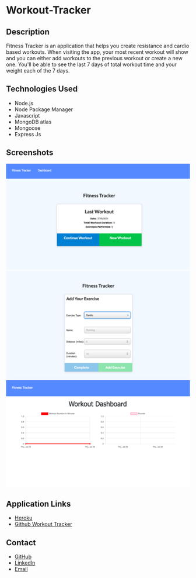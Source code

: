 # Workout-Tracker

## Description 

Fitness Tracker is an application that helps you create resistance and cardio based workouts. When visiting the app, your most recent workout will show and you can either add workouts to the previous workout or create a new one. You'll be able to see the last 7 days of total workout time and your weight each of the 7 days. 

## Technologies Used 

- Node.js
- Node Package Manager
- Javascript 
- MongoDB atlas
- Mongoose
- Express Js

## Screenshots 
![Screenshot2](https://github.com/michelaqyteza/Workout-Tracker/blob/main/img/sc2.png?raw=true)
![Screenshot3](https://github.com/michelaqyteza/Workout-Tracker/blob/main/img/sc3.png?raw=true)
![Screenshot1](https://github.com/michelaqyteza/Workout-Tracker/blob/main/img/sc1.png?raw=true)

## Application Links 
- [Heroku](https://young-dawn-30081.herokuapp.com/)
- [Github Workout Tracker](https://github.com/michelaqyteza/Workout-Tracker)
## Contact 
- [GitHub](https://github.com/michelaqyteza)
- [LinkedIn](https://www.linkedin.com/in/michela-qyteza-705154207/)
- [Email](mailto:michelaq1997@gmail.com)